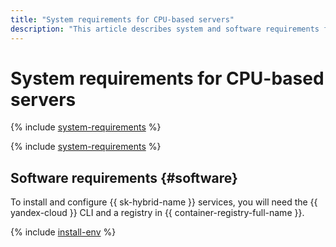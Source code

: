 ```yaml
---
title: "System requirements for CPU-based servers"
description: "This article describes system and software requirements for CPU-based servers."
---
```


# System requirements for CPU-based servers

{% include [system-requirements](../_includes/speechkit/system-requirements.md) %}

{% include [system-requirements](../_includes/speechkit/system-requirements-cpu.md) %}

## Software requirements {#software}

To install and configure {{ sk-hybrid-name }} services, you will need the {{ yandex-cloud }} CLI and a registry in {{ container-registry-full-name }}.

{% include [install-env](../_includes/speechkit/hybrid-env-install.md) %}
